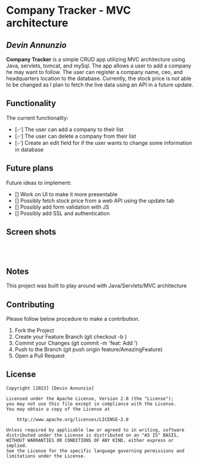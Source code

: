 # Company Tracker - MVC architecture

## *Devin Annunzio*

**Company Tracker** is a simple CRUD app utilizing MVC architecture using Java, servlets, tomcat, and mySql.  The app allows a user to add a company he may want to follow.  The user can register a company name, ceo, and headquarters location to the database.   Currently, the stock price is not able to be changed as I plan to fetch the live data using an API in a future update.

## Functionality

The current functionality:
* [✅] The user can add a company to their list
* [✅] The user can delete a company from their list
* [✅] Create an edit field for if the user wants to change some information in database

## Future plans
Future ideas to implement:
* [] Work on UI to make it more presentable
* [] Possibly fetch stock price from a web API using the update tab
* [] Possibly add form validation with JS
* [] Possibly add SSL and authentication


## Screen shots

</br>

</br>




## Notes
This project was built to play around with Java/Servlets/MVC architecture


## Contributing

Please follow below procedure to make a contribution.

1. Fork the Project
2. Create your Feature Branch (git checkout -b <featurename>)
3. Commit your Changes (git commit -m 'feat: Add <featurename>')
4. Push to the Branch (git push origin feature/AmazingFeature)
5. Open a Pull Request



## License

    Copyright [2023] [Devin Annunzio]

    Licensed under the Apache License, Version 2.0 (the "License");
    you may not use this file except in compliance with the License.
    You may obtain a copy of the License at

        http://www.apache.org/licenses/LICENSE-2.0

    Unless required by applicable law or agreed to in writing, software
    distributed under the License is distributed on an "AS IS" BASIS,
    WITHOUT WARRANTIES OR CONDITIONS OF ANY KIND, either express or implied.
    See the License for the specific language governing permissions and
    limitations under the License.
